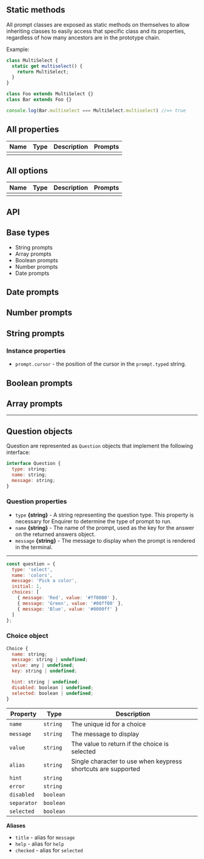 ## Static methods

All prompt classes are exposed as static methods on themselves to allow inheriting classes to easily access that specific class and its properties, regardless of how many ancestors are in the prototype chain.

Example:

```js
class MultiSelect {
  static get multiselect() {
    return MultiSelect;
  }
}

class Foo extends MultiSelect {}
class Bar extends Foo {}

console.log(Bar.multiselect === MultiSelect.multiselect) //=> true
```


## All properties

| **Name** | **Type** | **Description** | **Prompts** | 
| --- | --- | --- | --- | 
|  |  |  | | 

## All options

| **Name** | **Type** | **Description** | **Prompts** | 
| --- | --- | --- | --- |
|  |  |  |  |


## API

## Base types

- String prompts
- Array prompts
- Boolean prompts
- Number prompts
- Date prompts



## Date prompts
## Number prompts
## String prompts
### Instance properties

- `prompt.cursor` - the position of the cursor in the `prompt.typed` string.


## Boolean prompts
## Array prompts

***

## Question objects

Question are represented as `Question` objects that implement the following interface:

```js
interface Question {
  type: string;
  name: string;
  message: string;
}
```

### Question properties

- `type` **{string}** - A string representing the question type. This property is necessary for Enquirer to determine the type of prompt to run.
- `name` **{string}** - The name of the prompt, used as the key for the answer on the returned answers object.
- `message` **{string}** - The message to display when the prompt is rendered in the terminal.


***


```js
const question = {
  type: 'select',
  name: 'colors',
  message: 'Pick a color',
  initial: 1,
  choices: [
    { message: 'Red', value: '#ff0000' },
    { message: 'Green', value: '#00ff00' },
    { message: 'Blue', value: '#0000ff' }
  ]
};
```


### Choice object

```js
Choice {
  name: string;
  message: string | undefined;
  value: any | undefined;
  key: string | undefined;

  hint: string | undefined;
  disabled: boolean | undefined;
  selected: boolean | undefined;
}
```

| **Property**  | **Type**   | **Description**  | 
| --- | --- | --- |
| `name`        | `string`   | The unique id for a choice |
| `message`     | `string`   | The message to display  |
| `value`       | `string`   | The value to return if the choice is selected |
| `alias`       | `string`   | Single character to use when keypress shortcuts are supported |
| `hint`        | `string`   |  |
| `error`       | `string`   |  |
| `disabled`    | `boolean`  |  |
| `separator`   | `boolean`  |  |
| `selected`    | `boolean`  |  |

**Aliases**

- `title` - alias for `message`
- `help` - alias for `help`
- `checked` - alias for `selected`